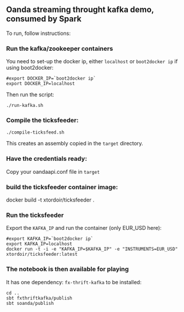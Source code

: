 ## Oanda streaming throught kafka demo, consumed by Spark

To run, follow instructions:

### Run the kafka/zookeeper containers

You need to set-up the docker ip, either ```localhost``` or ````boot2docker ip```` if using boot2docker:
```
#export DOCKER_IP=`boot2docker ip`
export DOCKER_IP=localhost
```

Then run the script:

```
./run-kafka.sh
```


### Compile the ticksfeeder:


```
./compile-ticksfeed.sh
```

This creates an assembly copied in the ```target```  directory.

### Have the credentials ready:

Copy your oandaapi.conf file in ```target```

### build the ticksfeeder container image:

docker build -t xtordoir/ticksfeeder .


### Run the ticksfeeder

Export the ```KAFKA_IP``` and run the container (only EUR_USD here):

```
#export KAFKA_IP=`boot2docker ip`
export KAFKA_IP=localhost
docker run -t -i -e "KAFKA_IP=$KAFKA_IP" -e "INSTRUMENTS=EUR_USD" xtordoir/ticksfeeder:latest
```

### The notebook is then available for playing

It has one dependency: ```fx-thrift-kafka``` to be installed:

```
cd ..
sbt fxthriftkafka/publish
sbt soanda/publish
```
